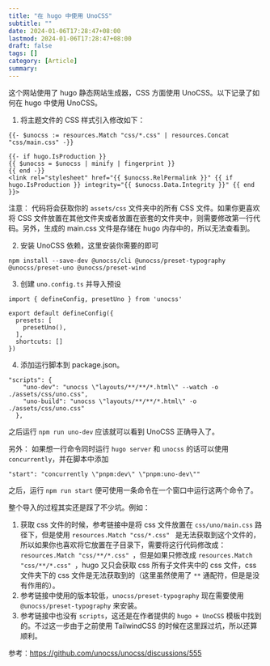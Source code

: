 ```yaml
---
title: "在 hugo 中使用 UnoCSS"
subtitle: ""
date: 2024-01-06T17:28:47+08:00
lastmod: 2024-01-06T17:28:47+08:00
draft: false
tags: []
category: [Article]
summary: 
---
```


这个网站使用了 hugo 静态网站生成器，CSS 方面使用 UnoCSS。以下记录了如何在 hugo 中使用 UnoCSS。

1. 将主题文件的 CSS 样式引入修改如下：

```
{{- $unocss := resources.Match "css/*.css" | resources.Concat "css/main.css" -}}

{{- if hugo.IsProduction }}
{{ $unocss = $unocss | minify | fingerprint }}
{{ end -}}
<link rel="stylesheet" href="{{ $unocss.RelPermalink }}" {{ if hugo.IsProduction }} integrity="{{ $unocss.Data.Integrity }}" {{ end }}>
```

注意：
代码将会获取你的 `assets/css` 文件夹中的所有 CSS 文件。如果你更喜欢将 CSS 文件放置在其他文件夹或者放置在嵌套的文件夹中，则需要修改第一行代码。另外，生成的 main.css 文件是存储在 hugo 内存中的，所以无法查看到。

2. 安装 UnoCSS 依赖，这里安装你需要的即可

```
npm install --save-dev @unocss/cli @unocss/preset-typography @unocss/preset-uno @unocss/preset-wind
```

3. 创建 `uno.config.ts` 并导入预设

```
import { defineConfig, presetUno } from 'unocss'

export default defineConfig({
  presets: [
    presetUno(),
  ],
  shortcuts: []
})
```

4. 添加运行脚本到 package.json。

```
"scripts": {
    "uno-dev": "unocss \"layouts/**/**/*.html\" --watch -o ./assets/css/uno.css",
    "uno-build": "unocss \"layouts/**/**/*.html\" -o ./assets/css/uno.css"
  },
```

之后运行 `npm run uno-dev` 应该就可以看到 UnoCSS 正确导入了。   

另外：
如果想一行命令同时运行 `hugo server` 和 `unocss` 的话可以使用 `concurrently`，并在脚本中添加

```
"start": "concurrently \"pnpm:dev\" \"pnpm:uno-dev\""
```
之后，运行 `npm run start` 便可使用一条命令在一个窗口中运行这两个命令了。

整个导入的过程其实还是踩了不少坑。例如：
1. 获取 css 文件的时候，参考链接中是将 css 文件放置在 `css/uno/main.css` 路径下，但是使用 `resources.Match "css/*.css" ` 是无法获取到这个文件的，所以如果你也喜欢将它放置在子目录下，需要将这行代码修改成：`resources.Match "css/**/*.css" `，但是如果只修改成 `resources.Match "css/**/*.css" `，hugo 又只会获取 css 所有子文件夹中的 css 文件，css 文件夹下的 css 文件是无法获取到的（这里虽然使用了 `**` 通配符，但是是没有作用的）。
2. 参考链接中使用的版本较低，`unocss/preset-typography` 现在需要使用 `@unocss/preset-typography` 来安装。
3. 参考链接中也没有 `scripts`，这还是在作者提供的 `hugo + UnoCSS` 模板中找到的。不过这一步由于之前使用 TailwindCSS 的时候在这里踩过坑，所以还算顺利。

参考：https://github.com/unocss/unocss/discussions/555
